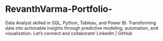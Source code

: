 # RevanthVarma-Portfolio-
Data Analyst skilled in SQL, Python, Tableau, and Power BI. Transforming data into actionable insights through predictive modeling, automation, and visualization. Let’s connect and collaborate! LinkedIn | GitHub
